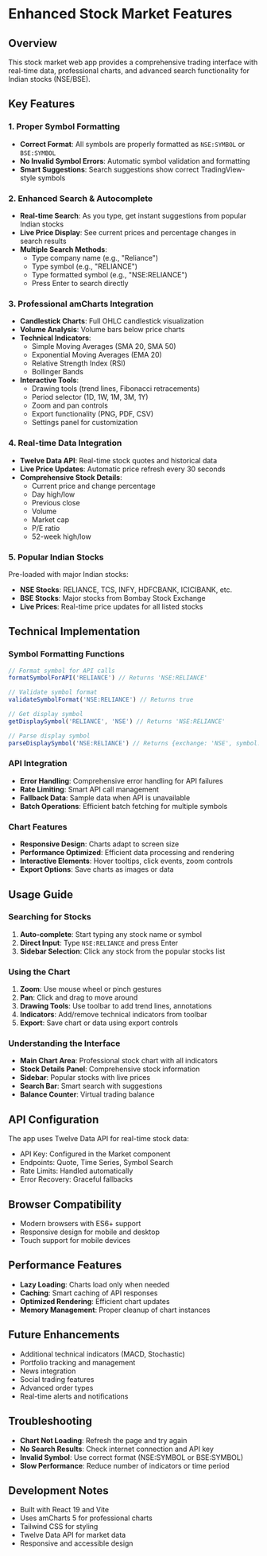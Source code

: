 # Enhanced Stock Market Features

## Overview
This stock market web app provides a comprehensive trading interface with real-time data, professional charts, and advanced search functionality for Indian stocks (NSE/BSE).

## Key Features

### 1. Proper Symbol Formatting
- **Correct Format**: All symbols are properly formatted as `NSE:SYMBOL` or `BSE:SYMBOL`
- **No Invalid Symbol Errors**: Automatic symbol validation and formatting
- **Smart Suggestions**: Search suggestions show correct TradingView-style symbols

### 2. Enhanced Search & Autocomplete
- **Real-time Search**: As you type, get instant suggestions from popular Indian stocks
- **Live Price Display**: See current prices and percentage changes in search results
- **Multiple Search Methods**:
  - Type company name (e.g., "Reliance")
  - Type symbol (e.g., "RELIANCE")
  - Type formatted symbol (e.g., "NSE:RELIANCE")
  - Press Enter to search directly

### 3. Professional amCharts Integration
- **Candlestick Charts**: Full OHLC candlestick visualization
- **Volume Analysis**: Volume bars below price charts
- **Technical Indicators**:
  - Simple Moving Averages (SMA 20, SMA 50)
  - Exponential Moving Averages (EMA 20)
  - Relative Strength Index (RSI)
  - Bollinger Bands
- **Interactive Tools**:
  - Drawing tools (trend lines, Fibonacci retracements)
  - Period selector (1D, 1W, 1M, 3M, 1Y)
  - Zoom and pan controls
  - Export functionality (PNG, PDF, CSV)
  - Settings panel for customization

### 4. Real-time Data Integration
- **Twelve Data API**: Real-time stock quotes and historical data
- **Live Price Updates**: Automatic price refresh every 30 seconds
- **Comprehensive Stock Details**:
  - Current price and change percentage
  - Day high/low
  - Previous close
  - Volume
  - Market cap
  - P/E ratio
  - 52-week high/low

### 5. Popular Indian Stocks
Pre-loaded with major Indian stocks:
- **NSE Stocks**: RELIANCE, TCS, INFY, HDFCBANK, ICICIBANK, etc.
- **BSE Stocks**: Major stocks from Bombay Stock Exchange
- **Live Prices**: Real-time price updates for all listed stocks

## Technical Implementation

### Symbol Formatting Functions
```javascript
// Format symbol for API calls
formatSymbolForAPI('RELIANCE') // Returns 'NSE:RELIANCE'

// Validate symbol format
validateSymbolFormat('NSE:RELIANCE') // Returns true

// Get display symbol
getDisplaySymbol('RELIANCE', 'NSE') // Returns 'NSE:RELIANCE'

// Parse display symbol
parseDisplaySymbol('NSE:RELIANCE') // Returns {exchange: 'NSE', symbol: 'RELIANCE'}
```

### API Integration
- **Error Handling**: Comprehensive error handling for API failures
- **Rate Limiting**: Smart API call management
- **Fallback Data**: Sample data when API is unavailable
- **Batch Operations**: Efficient batch fetching for multiple symbols

### Chart Features
- **Responsive Design**: Charts adapt to screen size
- **Performance Optimized**: Efficient data processing and rendering
- **Interactive Elements**: Hover tooltips, click events, zoom controls
- **Export Options**: Save charts as images or data

## Usage Guide

### Searching for Stocks
1. **Auto-complete**: Start typing any stock name or symbol
2. **Direct Input**: Type `NSE:RELIANCE` and press Enter
3. **Sidebar Selection**: Click any stock from the popular stocks list

### Using the Chart
1. **Zoom**: Use mouse wheel or pinch gestures
2. **Pan**: Click and drag to move around
3. **Drawing Tools**: Use toolbar to add trend lines, annotations
4. **Indicators**: Add/remove technical indicators from toolbar
5. **Export**: Save chart or data using export controls

### Understanding the Interface
- **Main Chart Area**: Professional stock chart with all indicators
- **Stock Details Panel**: Comprehensive stock information
- **Sidebar**: Popular stocks with live prices
- **Search Bar**: Smart search with suggestions
- **Balance Counter**: Virtual trading balance

## API Configuration
The app uses Twelve Data API for real-time stock data:
- API Key: Configured in the Market component
- Endpoints: Quote, Time Series, Symbol Search
- Rate Limits: Handled automatically
- Error Recovery: Graceful fallbacks

## Browser Compatibility
- Modern browsers with ES6+ support
- Responsive design for mobile and desktop
- Touch support for mobile devices

## Performance Features
- **Lazy Loading**: Charts load only when needed
- **Caching**: Smart caching of API responses
- **Optimized Rendering**: Efficient chart updates
- **Memory Management**: Proper cleanup of chart instances

## Future Enhancements
- Additional technical indicators (MACD, Stochastic)
- Portfolio tracking and management
- News integration
- Social trading features
- Advanced order types
- Real-time alerts and notifications

## Troubleshooting
- **Chart Not Loading**: Refresh the page and try again
- **No Search Results**: Check internet connection and API key
- **Invalid Symbol**: Use correct format (NSE:SYMBOL or BSE:SYMBOL)
- **Slow Performance**: Reduce number of indicators or time period

## Development Notes
- Built with React 19 and Vite
- Uses amCharts 5 for professional charts
- Tailwind CSS for styling
- Twelve Data API for market data
- Responsive and accessible design 